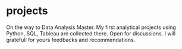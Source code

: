 # projects
On the way to Data Analysis Master. My first  analytical projects using Python, SQL, Tableau are collected there. Open for discussions. I will gratefull for yours feedbacks and recommendations.
